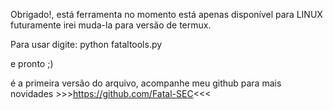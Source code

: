 Obrigado!, está ferramenta no momento está apenas disponível para LINUX
futuramente irei muda-la para versão de termux.

Para usar digite: python fataltools.py

e pronto ;)

é a primeira versão do arquivo, acompanhe meu github para mais novidades >>>https://github.com/Fatal-SEC<<<
